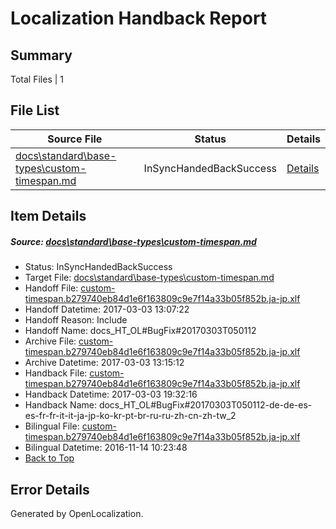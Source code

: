 # <a name='report-top'></a> Localization Handback Report

## Summary
 Total Files | 1

## File List
 Source File | Status | Details 
 ----------- | ------ | ------- 
 [docs\standard\base-types\custom-timespan.md](https://github.com/dotnet/docs/blob/90fe68f7f3c4b46502b5d3770b1a2d57c6af748a/docs/standard/base-types/custom-timespan.md) | InSyncHandedBackSuccess | [Details](#bec60437d4345decaf38f2bbb9434922ac8896833374)

## Item Details
##### <a name='bec60437d4345decaf38f2bbb9434922ac8896833374'></a> Source: [docs\standard\base-types\custom-timespan.md](https://github.com/dotnet/docs/blob/90fe68f7f3c4b46502b5d3770b1a2d57c6af748a/docs/standard/base-types/custom-timespan.md)
* Status: InSyncHandedBackSuccess
* Target File: [docs\standard\base-types\custom-timespan.md](https://github.com/dotnet/docs.ja-jp/blob/b01f63b1a2e38b542f2d332a3cb17599f2bc29a0/docs/standard/base-types/custom-timespan.md)
* Handoff File: [custom-timespan.b279740eb84d1e6f163809c9e7f14a33b05f852b.ja-jp.xlf](https://github.com/dotnet/docs.handoff/blob/f4355c62474af47af083cb3fe5bed451f96158db/ol-handoff/dotnet/docs.ja-jp/master/dotnet-core/custom-timespan.b279740eb84d1e6f163809c9e7f14a33b05f852b.ja-jp.xlf)
* Handoff Datetime: 2017-03-03 13:07:22
* Handoff Reason: Include
* Handoff Name: docs_HT_OL#BugFix#20170303T050112
* Archive File: [custom-timespan.b279740eb84d1e6f163809c9e7f14a33b05f852b.ja-jp.xlf](https://github.com/dotnet/docs.handoff/blob/6633928b6f19c496bf0430d89bd24338294642be/ol-archive/dotnet/docs.ja-jp/master/dotnet-core/custom-timespan.b279740eb84d1e6f163809c9e7f14a33b05f852b.ja-jp.xlf)
* Archive Datetime: 2017-03-03 13:15:12
* Handback File: [custom-timespan.b279740eb84d1e6f163809c9e7f14a33b05f852b.ja-jp.xlf](https://github.com/dotnet/docs.handback/blob/c54742c3c21d9df4f6f0ee74ff722f4d5458e86e/ol-handback/dotnet/docs.ja-jp/master/dotnet-core/custom-timespan.b279740eb84d1e6f163809c9e7f14a33b05f852b.ja-jp.xlf)
* Handback Datetime: 2017-03-03 19:32:16
* Handback Name: docs_HT_OL#BugFix#20170303T050112-de-de-es-es-fr-fr-it-it-ja-jp-ko-kr-pt-br-ru-ru-zh-cn-zh-tw_2
* Bilingual File: [custom-timespan.b279740eb84d1e6f163809c9e7f14a33b05f852b.ja-jp.xlf](https://github.com/dotnet/docs.handback/blob/c54b97e3cbf0512f5d33a0480eb675bda1a73afd/ol-handback/dotnet/docs.ja-jp/master/ht-p2/custom-timespan.b279740eb84d1e6f163809c9e7f14a33b05f852b.ja-jp.xlf)
* Bilingual Datetime: 2016-11-14 10:23:48
* [Back to Top](#report-top)


## Error Details

Generated by OpenLocalization.
